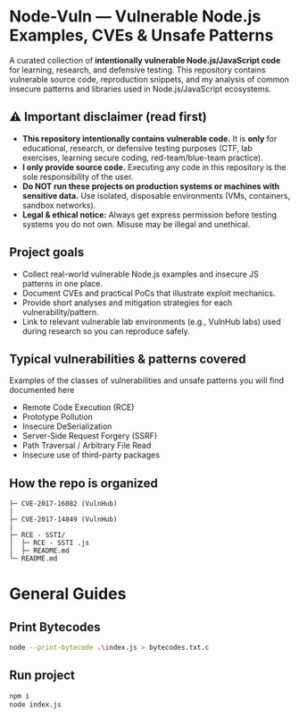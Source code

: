 # Node-Vuln — Vulnerable Node.js Examples, CVEs & Unsafe Patterns

A curated collection of **intentionally vulnerable Node.js/JavaScript code** for learning, research, and defensive testing.
This repository contains vulnerable source code, reproduction snippets, and my analysis of common insecure patterns and libraries used in Node.js/JavaScript ecosystems.


## ⚠️ Important disclaimer (read first)

* **This repository intentionally contains vulnerable code.** It is **only** for educational, research, or defensive testing purposes (CTF, lab exercises, learning secure coding, red-team/blue-team practice).
* **I only provide source code.** Executing any code in this repository is the sole responsibility of the user.
* **Do NOT run these projects on production systems or machines with sensitive data.** Use isolated, disposable environments (VMs, containers, sandbox networks).
* **Legal & ethical notice:** Always get express permission before testing systems you do not own. Misuse may be illegal and unethical.



## Project goals

* Collect real-world vulnerable Node.js examples and insecure JS patterns in one place.
* Document CVEs and practical PoCs that illustrate exploit mechanics.
* Provide short analyses and mitigation strategies for each vulnerability/pattern.
* Link to relevant vulnerable lab environments (e.g., VulnHub labs) used during research so you can reproduce safely.


## Typical vulnerabilities & patterns covered

Examples of the classes of vulnerabilities and unsafe patterns you will find documented here

* Remote Code Execution (RCE) 
* Prototype Pollution
* Insecure DeSerialization
* Server-Side Request Forgery (SSRF)
* Path Traversal / Arbitrary File Read
* Insecure use of third-party packages 


## How the repo is organized

```
├─ CVE-2017-16082 (VulnHub)
|
├─ CVE-2017-14849 (VulnHub)
|
├─ RCE - SSTI/
│  ├─ RCE - SSTI .js
│  ├─ README.md
└─ README.md
```
# General Guides
## Print Bytecodes
```bash
node --print-bytecode .\index.js > bytecodes.txt.c
```
## Run project
```bash
npm i
node index.js
```